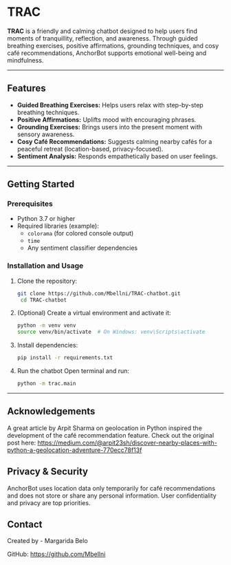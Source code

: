 # TRAC

**TRAC** is a friendly and calming chatbot designed to help users find moments of tranquillity, reflection, and awareness. Through guided breathing exercises, positive affirmations, grounding techniques, and cosy café recommendations, AnchorBot supports emotional well-being and mindfulness.

---

## Features

- **Guided Breathing Exercises:** Helps users relax with step-by-step breathing techniques.
- **Positive Affirmations:** Uplifts mood with encouraging phrases.
- **Grounding Exercises:** Brings users into the present moment with sensory awareness.
- **Cosy Café Recommendations:** Suggests calming nearby cafés for a peaceful retreat (location-based, privacy-focused).
- **Sentiment Analysis:** Responds empathetically based on user feelings.

---

## Getting Started

### Prerequisites

- Python 3.7 or higher
- Required libraries (example):
  - `colorama` (for colored console output)
  - `time`
  - Any sentiment classifier dependencies

### Installation and Usage

1. Clone the repository:
   ```bash
   git clone https://github.com/Mbellni/TRAC-chatbot.git
    cd TRAC-chatbot
3. (Optional) Create a virtual environment and activate it:
   ```bash
   python -m venv venv
   source venv/bin/activate  # On Windows: venv\Scripts\activate
4. Install dependencies:
   ```bash
   pip install -r requirements.txt
5. Run the chatbot
Open terminal and run:
   ```bash
   python -m trac.main
---

## Acknowledgements
A great article by Arpit Sharma on geolocation in Python inspired the development of the café recommendation feature.
Check out the original post here:
https://medium.com/@arpit23sh/discover-nearby-places-with-python-a-geolocation-adventure-770ecc78f13f

## Privacy & Security
AnchorBot uses location data only temporarily for café recommendations and does not store or share any personal information. User confidentiality and privacy are top priorities.

## Contact
Created by - Margarida Belo

GitHub: https://github.com/Mbellni


